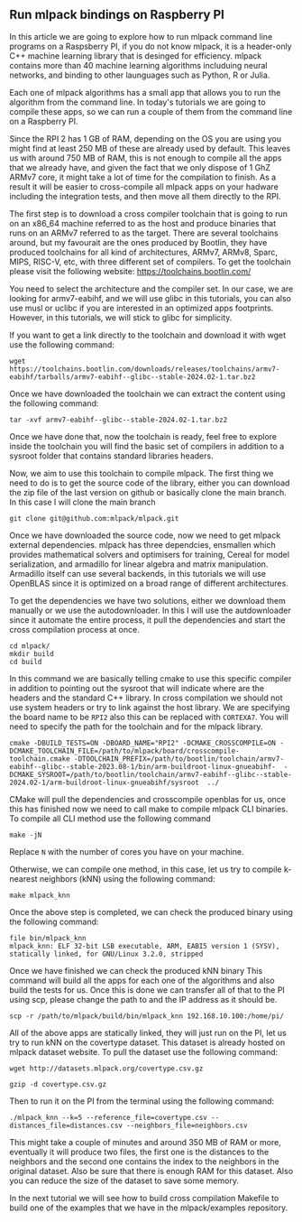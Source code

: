 ## Run mlpack bindings on Raspberry PI

In this article we are going to explore how to run mlpack command line programs on a
Raspsberry PI, if you do not know mlpack, it is a header-only C++ machine
learning library that is desinged for efficiency. mlpack contains more than 40
machine learning algorithms includuing neural networks, and binding to other
launguages such as Python, R or Julia.

Each one of mlpack algorithms has a small app that allows you to run the
algorithm from the command line. In today's tutorials we are going to compile
these apps, so we can run a couple of them from the command line on a Raspberry
PI.

Since the RPI 2 has 1 GB of RAM, depending on the OS you are using you might find
at least 250 MB of these are already used by default. This leaves us with around
750 MB of RAM, this is not enough to compile all the apps that we already have,
and given the fact that we only dispose of 1 GhZ ARMv7 core,
it might take a lot of time for the compilation to finish. As a result it will be easier
to cross-compile all mlpack apps on your hadware including the integration tests, and then
move all them directly to the RPI.

The first step is to download a cross compiler toolchain that is going to run on an
x86\_64 machine referred to as the host and produce binaries that runs on an ARMv7
referred to as the target. There are several toolchains around, but my favourait
are the ones produced by Bootlin, they have
produced toolchains for all kind of architectures, ARMv7, ARMv8, Sparc, MIPS,
RISC-V, etc, with three different set of compilers. To get the toolchain please
visit the following website: https://toolchains.bootlin.com/

You need to select the architecture and the compiler set. In our case, we are
looking for armv7-eabihf, and we will use glibc in this tutorials, you can also
use musl or uclibc if you are interested in an optimized apps footprints.
However, in this tutorials, we will stick to glibc for simplicity.

If you want to get a link directly to the toolchain and download it with wget
use the following command:

```
wget https://toolchains.bootlin.com/downloads/releases/toolchains/armv7-eabihf/tarballs/armv7-eabihf--glibc--stable-2024.02-1.tar.bz2
```

Once we have downloaded the toolchain we can extract the content using the
following command:

```
tar -xvf armv7-eabihf--glibc--stable-2024.02-1.tar.bz2
```

Once we have done that, now the toolchain is ready, feel free to explore inside
the toolchain you will find the basic set of compilers in addition to a sysroot
folder that contains standard libraries headers.

Now, we aim to use this toolchain to compile mlpack. The first thing we need to
do is to get the source code of the library, either you can download the zip
file of the last version on github or basically clone the main branch. In this
case I will clone the main branch

```
git clone git@github.com:mlpack/mlpack.git
```

Once we have downloaded the source code, now we need to get mlpack external
dependencies. mlpack has three dependcies, ensmallen which
provides mathematical solvers and optimisers for training, Cereal for model
serialization, and armadillo for linear algebra and matrix manipulation.
Armadillo itself can use several backends, in this tutorials we will use
OpenBLAS since it is optimized on a broad range of different architectures.


To get the dependencies we have two solutions, either we download them manually
or we use the autodownloader. In this I will use the autdownloader since
it automate the entire process, it pull the dependencies and start the cross
compilation process at once.

```
cd mlpack/
mkdir build
cd build
```

In this command we are basically telling cmake to use this specific compiler in
addition to pointing out the sysroot that will indicate where are the headers
and the standard C++ library. In cross compilation we should not use system
headers or try to link against the host library. We are specifying the board
name to be `RPI2` also this can be replaced with `CORTEXA7`. You will need to specify
the path for the toolchain and for the mlpack library.

```
cmake -DBUILD_TESTS=ON -DBOARD_NAME="RPI2" -DCMAKE_CROSSCOMPILE=ON -DCMAKE_TOOLCHAIN_FILE=/path/to/mlpack/board/crosscompile-toolchain.cmake -DTOOLCHAIN_PREFIX=/path/to/bootlin/toolchain/armv7-eabihf--glibc--stable-2023.08-1/bin/arm-buildroot-linux-gnueabihf-  -DCMAKE_SYSROOT=/path/to/bootlin/toolchain/armv7-eabihf--glibc--stable-2024.02-1/arm-buildroot-linux-gnueabihf/sysroot  ../
```

CMake will pull the dependencies and crosscompile openblas for us, once this
has finished now we need to call make to compile mlpack CLI binaries. To compile
all CLI method use the following command

```
make -jN
```
Replace `N` with the number of cores you have on your machine.

Otherwise, we can compile one method, in this case, let us try to compile k-nearest neighbors
(kNN) using the following command:

```
make mlpack_knn
```

Once the above step is completed, we can check the produced binary using the
following command:

```
file bin/mlpack_knn
mlpack_knn: ELF 32-bit LSB executable, ARM, EABI5 version 1 (SYSV), statically linked, for GNU/Linux 3.2.0, stripped
```

Once we have finished we can check the produced kNN binary 
This command will build all the apps for each one of the algorithms and also
build the tests for us. Once this is done we can transfer all of that to the
PI using scp, please change the path to and the IP address as it should be.

```
scp -r /path/to/mlpack/build/bin/mlpack_knn 192.168.10.100:/home/pi/
```

All of the above apps are statically linked, they will just run on the PI, let
us try to run kNN on the covertype dataset. This dataset is already hosted on
mlpack dataset website. To pull the dataset use the following command:

```
wget http://datasets.mlpack.org/covertype.csv.gz

gzip -d covertype.csv.gz
```

Then to run it on the PI from the terminal using the following command:
```
./mlpack_knn --k=5 --reference_file=covertype.csv --distances_file=distances.csv --neighbors_file=neighbors.csv
```

This might take a couple of minutes and around 350 MB of RAM or more,
eventually it will produce two files, the first one is the distances to the
neighbors and the second one contains the index to the neighbors in the
original dataset. Also be sure that there is enough RAM for this dataset.
Also you can reduce the size of the dataset to save some memory.

In the next tutorial we will see how to build cross compilation Makefile to
build one of the examples that we have in the mlpack/examples repository.


